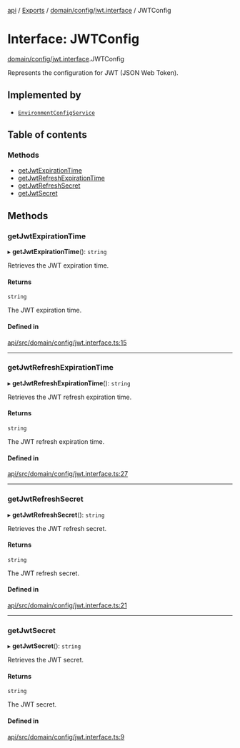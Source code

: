 [api](../README.md) / [Exports](../modules.md) / [domain/config/jwt.interface](../modules/domain_config_jwt_interface.md) / JWTConfig

# Interface: JWTConfig

[domain/config/jwt.interface](../modules/domain_config_jwt_interface.md).JWTConfig

Represents the configuration for JWT (JSON Web Token).

## Implemented by

- [`EnvironmentConfigService`](../classes/infrastructure_config_environment_environment_config_service.EnvironmentConfigService.md)

## Table of contents

### Methods

- [getJwtExpirationTime](domain_config_jwt_interface.JWTConfig.md#getjwtexpirationtime)
- [getJwtRefreshExpirationTime](domain_config_jwt_interface.JWTConfig.md#getjwtrefreshexpirationtime)
- [getJwtRefreshSecret](domain_config_jwt_interface.JWTConfig.md#getjwtrefreshsecret)
- [getJwtSecret](domain_config_jwt_interface.JWTConfig.md#getjwtsecret)

## Methods

### getJwtExpirationTime

▸ **getJwtExpirationTime**(): `string`

Retrieves the JWT expiration time.

#### Returns

`string`

The JWT expiration time.

#### Defined in

[api/src/domain/config/jwt.interface.ts:15](https://github.com/No-Country/c16-58-t-typescript/blob/d2fd85f/api/src/domain/config/jwt.interface.ts#L15)

---

### getJwtRefreshExpirationTime

▸ **getJwtRefreshExpirationTime**(): `string`

Retrieves the JWT refresh expiration time.

#### Returns

`string`

The JWT refresh expiration time.

#### Defined in

[api/src/domain/config/jwt.interface.ts:27](https://github.com/No-Country/c16-58-t-typescript/blob/d2fd85f/api/src/domain/config/jwt.interface.ts#L27)

---

### getJwtRefreshSecret

▸ **getJwtRefreshSecret**(): `string`

Retrieves the JWT refresh secret.

#### Returns

`string`

The JWT refresh secret.

#### Defined in

[api/src/domain/config/jwt.interface.ts:21](https://github.com/No-Country/c16-58-t-typescript/blob/d2fd85f/api/src/domain/config/jwt.interface.ts#L21)

---

### getJwtSecret

▸ **getJwtSecret**(): `string`

Retrieves the JWT secret.

#### Returns

`string`

The JWT secret.

#### Defined in

[api/src/domain/config/jwt.interface.ts:9](https://github.com/No-Country/c16-58-t-typescript/blob/d2fd85f/api/src/domain/config/jwt.interface.ts#L9)
